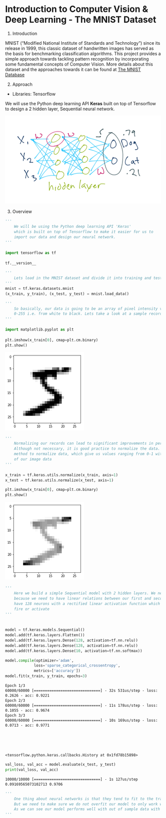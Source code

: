 <h1> Introduction to Computer Vision & Deep Learning - The MNIST Dataset </h1>

1. Introduction

MNIST (“Modified National Institute of Standards and Technology”) since its release in 1999, this classic dataset of handwritten images has served as the basis for benchmarking classification algorithms. This project provides a simple approach towards tackling pattern recognition by incorporating some fundamental concepts of Computer Vision. More details about this dataset and the approaches towards it can be found at [The MNIST Database](http://yann.lecun.com/exdb/mnist/index.html)

2. Approach

- Libraries: Tensorflow

We will use the Python deep learning API __Keras__ built on top of Tensorflow to design a 2 hidden layer, Sequential neural network.
  
  
![Neural Network Sketch](./img/nn.png)


3. Overview

```python
'''
    We will be using the Python deep learning API 'Keras'
    which is built on top of Tensorflow to make it easier for us to
    import our data and design our neural network.
'''

import tensorflow as tf

tf.__version__
```


```python
'''
    Lets load in the MNIST dataset and divide it into training and testing sets
'''
mnist = tf.keras.datasets.mnist
(x_train, y_train), (x_test, y_test) = mnist.load_data()
```


```python
'''
    So basically, our data is going to be an array of pixel intensity values ranging from
    0-255 i.e. from white to black. Lets take a look at a sample record here.
'''

import matplotlib.pyplot as plt

plt.imshow(x_train[0], cmap=plt.cm.binary)
plt.show()
```


![png](./img/output_2_0.png)



```python
'''
    Normalizing our records can lead to significant improvements in performance.
    Although not necessary, it is good practice to normalize the data. Keras has a built-in
    method to normalize data, which give us values ranging from 0-1 without losing the meaning
    of our image data
'''

x_train = tf.keras.utils.normalize(x_train, axis=1)
x_test = tf.keras.utils.normalize(x_test, axis=1)
```


```python
plt.imshow(x_train[0], cmap=plt.cm.binary)
plt.show()
```


![png](./img/output_4_0.png)



```python
'''
    Here we build a simple Sequential model with 2 hidden layers. We need to flatten our input layer
    because we need to have linear relations between our first and second layer. Our hidden layers will
    have 128 neurons with a rectified linear activation function which determine whether or not the neurons will
    fire or activate
'''


model = tf.keras.models.Sequential()
model.add(tf.keras.layers.Flatten())
model.add(tf.keras.layers.Dense(128, activation=tf.nn.relu))
model.add(tf.keras.layers.Dense(128, activation=tf.nn.relu))
model.add(tf.keras.layers.Dense(10, activation=tf.nn.softmax))
```


```python
model.compile(optimizer='adam',
             loss='sparse_categorical_crossentropy',
             metrics=['accuracy'])
model.fit(x_train, y_train, epochs=3)
```

    Epoch 1/3
    60000/60000 [==============================] - 32s 531us/step - loss: 0.2626 - acc: 0.9221
    Epoch 2/3
    60000/60000 [==============================] - 11s 178us/step - loss: 0.1055 - acc: 0.9674
    Epoch 3/3
    60000/60000 [==============================] - 10s 169us/step - loss: 0.0713 - acc: 0.9771
    




    <tensorflow.python.keras.callbacks.History at 0x1fd78b15898>




```python
val_loss, val_acc = model.evaluate(x_test, y_test)
print(val_loss, val_acc)
```

    10000/10000 [==============================] - 1s 127us/step
    0.09169565073102713 0.9706
    


```python
'''
    One thing about neural networks is that they tend to fit to the training data pretty nicely.
    But we need to make sure we do not overfit our model to only work well with our in-sample data.
    As we can see our model performs well with out of sample data with 97% accuracy
'''
```